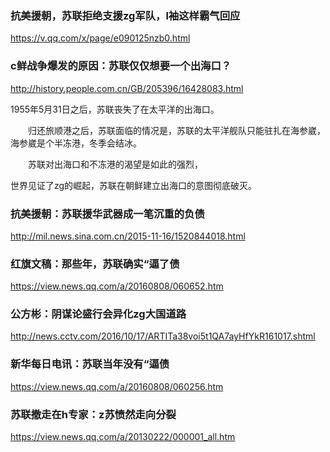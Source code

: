 ### 抗美援朝，苏联拒绝支援zg军队，l袖这样霸气回应
https://v.qq.com/x/page/e090125nzb0.html

### c鲜战争爆发的原因：苏联仅仅想要一个出海口？
http://history.people.com.cn/GB/205396/16428083.html

1955年5月31日之后，苏联丧失了在太平洋的出海口。

　　归还旅顺港之后，苏联面临的情况是，苏联的太平洋舰队只能驻扎在海参崴，海参崴是个半冻港，冬季会结冰。

　　苏联对出海口和不冻港的渴望是如此的强烈，

世界见证了zg的崛起，苏联在朝鲜建立出海口的意图彻底破灭。

### 抗美援朝：苏联援华武器成一笔沉重的负债
http://mil.news.sina.com.cn/2015-11-16/1520844018.html

### 红旗文稿：那些年，苏联确实“逼了债
https://view.news.qq.com/a/20160808/060652.htm

### 公方彬：阴谋论盛行会异化zg大国道路
http://news.cctv.com/2016/10/17/ARTITa38voi5t1QA7ayHfYkR161017.shtml

### 新华每日电讯：苏联当年没有“逼债
https://view.news.qq.com/a/20160808/060256.htm

### 苏联撤走在h专家：z苏愤然走向分裂
https://view.news.qq.com/a/20130222/000001_all.htm
